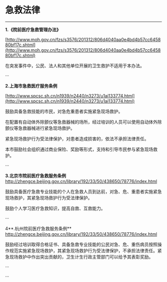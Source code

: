 # 急救法律

---

**1.《院前医疗急救管理办法》**

[http://www.moh.gov.cn/fzs/s3576/201312/806d4040aa0e4bd4b57cc645880bf17c.shtml](http://www.moh.gov.cn/fzs/s3576/201312/806d4040aa0e4bd4b57cc645880bf17c.shtml)

在突发事件中，公民、法人和其他单位开展的卫生救护不适用于本办法。

···

**2.上海市急救医疗服务条例**

[http://www.spcsc.sh.cn/n1939/n2440/n3273/u1ai133774.html](http://www.spcsc.sh.cn/n1939/n2440/n3273/u1ai133774.html)

鼓励具备急救技能的市民，对急危重患者实施紧急现场救护。

在配置有自动体外除颤仪等急救器械的场所，经过培训的人员可以使用自动体外除颤仪等急救器械进行紧急现场救护。

紧急现场救护行为受法律保护，对患者造成损害的，依法不承担法律责任。

本市鼓励社会组织通过商业保险、奖励等形式，支持和引导市民参与紧急现场救护。

···

**3.北京市院前医疗急救服务条例**  
http://zhengce.beijing.gov.cn/library/192/33/50/438650/78776/index.html

鼓励具备医疗急救专业技能的个人在急救人员到达前，对急、危、重患者实施紧急现场救护，其紧急现场救护行为受法律保护。

鼓励个人学习医疗急救知识，提高自救、互救能力。

···

4**.杭州院前医疗急救服务条例**  
http://zhengce.beijing.gov.cn/library/192/33/50/438650/78776/index.html

鼓励经过培训取得合格证书、具备急救专业技能的公民对急、危、重伤病员按照操作规范实施紧急现场救护，其紧急现场救护行为受法律保护，不承担法律责任。紧急现场救护中作出突出贡献的，卫生计生行政主管部门可以给予其表彰奖励。

···



···

